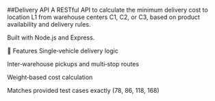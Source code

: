 ##Delivery API
A RESTful API to calculate the minimum delivery cost to location L1 from warehouse centers C1, C2, or C3, based on product availability and delivery rules.

Built with Node.js and Express.

🚀 Features
Single‑vehicle delivery logic

Inter‑warehouse pickups and multi‑stop routes

Weight‑based cost calculation

Matches provided test cases exactly (78, 86, 118, 168)

